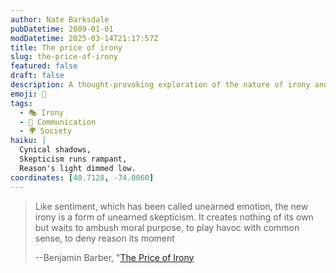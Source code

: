 ```yaml
---
author: Nate Barksdale
pubDatetime: 2009-01-01
modDatetime: 2025-03-14T21:17:57Z
title: The price of irony
slug: the-price-of-irony
featured: false
draft: false
description: A thought-provoking exploration of the nature of irony and its impact on moral reasoning.
emoji: 🤔
tags:
  - 🎭 Irony
  - 💬 Communication
  - 🌍 Society
haiku: |
  Cynical shadows,  
  Skepticism runs rampant,  
  Reason's light dimmed low.
coordinates: [40.7128, -74.0060]
---
```


> Like sentiment, which has been called unearned emotion, the new irony is a form of unearned skepticism. It creates nothing of its own but waits to ambush moral purpose, to play havoc with common sense, to deny reason its moment
>
> --Benjamin Barber, "[The Price of Irony](https://www.google.com/search?q=%22The%20Price%20of%20Irony%22%20nytimes.com)
